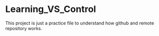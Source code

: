 # Learning_VS_Control
This project is just a practice file to understand how github and remote repository works.
